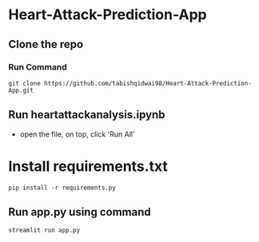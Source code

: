 # Heart-Attack-Prediction-App

## Clone the repo
### Run Command

`git clone https://github.com/tabishqidwai98/Heart-Attack-Prediction-App.git`

## Run heartattackanalysis.ipynb

- open the file, on top, click 'Run All'

# Install requirements.txt

`pip install -r requirements.py`

## Run app.py using command 

`streamlit run app.py`